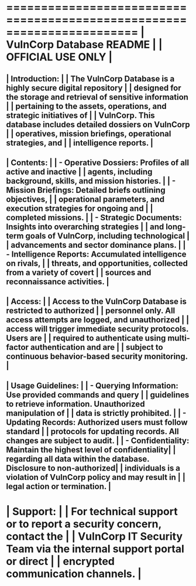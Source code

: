 =======================================================================
|                        VulnCorp Database README                     |
|                            OFFICIAL USE ONLY                        |
=======================================================================
| Introduction:                                                       |
| The VulnCorp Database is a highly secure digital repository         |
| designed for the storage and retrieval of sensitive information     |
| pertaining to the assets, operations, and strategic initiatives of  |
| VulnCorp. This database includes detailed dossiers on VulnCorp      |
| operatives, mission briefings, operational strategies, and          |
| intelligence reports.                                               |
-----------------------------------------------------------------------
| Contents:                                                           |
| - **Operative Dossiers**: Profiles of all active and inactive       |
|   agents, including background, skills, and mission histories.      |
| - **Mission Briefings**: Detailed briefs outlining objectives,      |
|   operational parameters, and execution strategies for ongoing and  |
|   completed missions.                                               |
| - **Strategic Documents**: Insights into overarching strategies     |
|   and long-term goals of VulnCorp, including technological          |
|   advancements and sector dominance plans.                          |
| - **Intelligence Reports**: Accumulated intelligence on rivals,     |
|   threats, and opportunities, collected from a variety of covert    |
|   sources and reconnaissance activities.                            |
-----------------------------------------------------------------------
| Access:                                                             |
| Access to the VulnCorp Database is restricted to authorized         |
| personnel only. All access attempts are logged, and unauthorized    |
| access will trigger immediate security protocols. Users are         |
| required to authenticate using multi-factor authentication and are  |
| subject to continuous behavior-based security monitoring.           |
-----------------------------------------------------------------------
| Usage Guidelines:                                                   |
| - **Querying Information**: Use provided commands and query         |
|   guidelines to retrieve information. Unauthorized manipulation of  |
|   data is strictly prohibited.                                      |
| - **Updating Records**: Authorized users must follow standard       |
|   protocols for updating records. All changes are subject to audit. |
| - **Confidentiality**: Maintain the highest level of confidentiality|
|   regarding all data within the database. Disclosure to non-authorized|
|   individuals is a violation of VulnCorp policy and may result in   |
|   legal action or termination.                                      |
-----------------------------------------------------------------------
| Support:                                                            |
| For technical support or to report a security concern, contact the  |
| VulnCorp IT Security Team via the internal support portal or direct |
| encrypted communication channels.                                   |
=======================================================================

